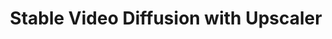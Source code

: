 ---
title: Stable Video Diffusion with Upscaler
emoji: 📺
colorFrom: gray
colorTo: green
sdk: gradio
sdk_version: 4.37.2
app_file: app.py
pinned: false
license: other
disable_embedding: true
---